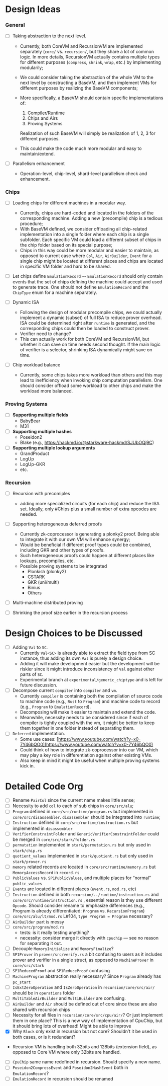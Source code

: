 # Design Ideas

### General
- [ ] Taking abstraction to the next level.
  - Currently, both CoreVM and RecursionVM are implemented separately (`core/` vs. `recursion/`, but they share a lot of common logic. In more details, RecursionVM actually contains multiple types for different purposes (`compress`, `shrink`, `wrap`, etc.) by implementing modularily;
  - We could consider taking the abstraction of the whole VM to the next level by constructing a BaseVM, and then implement VMs for different purposes by realizing the BaseVM components;
  - More specifically, a BaseVM should contain specific implementations of:
    1. Compiler/Runtime
    2. Chips and Airs
    3. Proving Systems

    Realization of such BaseVM will simply be realization of 1, 2, 3 for different purposes.
  - This could make the code much more modular and easy to maintain/extend.
  
- [ ] Parallelism enhancement
  - Operation-level, chip-level, shard-level parallelism check and enhancement. 

### Chips

- [ ] Loading chips for different machines in a modular way.
  - Currently, chips are hard-coded and located in the folders of the corresponding machine. Adding a new (precompile) chip is a tedious procedure;
  - With BaseVM defined, we consider offloading all chip-related implementation into a single folder where each chip is a single subfolder. Each specific VM could load a different subset of chips in the chip folder based on its special purpose;
  - Chips in this way could be more modular and easier to maintain, as opposed to current case where `Col`, `Air`, `AirBuilder`, `Event` for a single chip might be located at different places and chips are located in specific VM folder and hard to be shared.

- [ ] Let chips define `EmulationRecord` -- `EmulationRecord` should only contain events that the set of chips defining the machine could accept and used to generate trace. One should not define `EmulationRecord` and the `ChipType` enum for a machine separately.

- [ ] Dynamic ISA
  - Following the design of modular precompile chips, we could actually implement a dynamic (subset) of full ISA to reduce prover overhead. ISA could be determined right after `runtime` is generated, and the corresponding chips could then be loaded to construct prover.
  - Verifier need to change?
  - This can actually work for both CoreVM and RecursionVM, but whether it can save on time needs second thought. If the main logic of verifier is a selector, shrinking ISA dynamically might save on time.

- [ ] Chip workload balance
  - Currently, some chips takes more workload than others and this may lead to inefficiency when invoking chip computation parallelism. One should consider offload some workload to other chips and make the workload more balanced.

### Proving Systems

- [ ] **Supporting multiple fields**
  - BabyBear
  - M31
- [ ] **Supporting multiple hashes**
  - Poseidon2
  - Blake (e.g., https://hackmd.io/@starkware-hackmd/SJUbOQj9C)
- [ ] **Supporting multiple lookup arguments**
  - GrandProduct
  - LogUp
  - LogUp-GKR
  - etc.


### Recursion
- [ ] Recursion with precomiples 
  - adding more specialized circuits (for each chip) and reduce the ISA set. Ideally, only #Chips plus a small number of extra opcodes are needed.
- [ ] Supporting heterogeneous deferred proofs
  - Currently zk-coprocessor is generating a plonky2 proof. Being able to integrate it with our own VM will enhance synergy;
  - Would be beneficial if different proof types could be combined, including GKR and other types of proofs.
  - Such heterogeneous proofs could happen at different places like lookups, precompiles, etc.
  - Possible proving systems to be integrated
    - Plonkish (plonky2)
    - CSTARK
    - GKR (uni/multi)
    - Binius
    - Others
- [ ] Multi-machine distributed proving
- [ ] Shrinking the proof size earlier in the recursion process


# Design Choices to be Discussed

- [ ] Adding `Val` to `SC`. 
  - Currently `Val<SC>` is already able to extract the field type from SC instance, thus adding its own `Val` is purely a design choice. 
  - Adding it will make development easier but the development will be riskier since it might introduce inconsistency of `Val` against other parts of `SC`. 
  - Experimental branch at `experimental/generic_chiptype` and is left for future discussion. 
- [ ] Decompose current `compiler` into `compiler` and `vm`.
  - Currently `compiler` is containing both the compilation of source code to machine code (e.g., `Rust` to `Program`) and machine code to record (e.g., `Program` to `EmulationRecord`). 
  - Decomposing will make it easier to maintain and extend the code.
  - Meanwhile, necessity needs to be considered since if each of compiler is tightly coupled with the vm, it might be better to keep them together in one folder instead of separating them.
- [ ] `Deferred` implementation.
  * Some use cases: [https://www.youtube.com/watch?v=x0-7Y46bQO0](https://www.youtube.com/watch?v=x0-7Y46bQO0)
  * Could think of how to integrate zk-coprocessor into our VM, which may play a key role in differentiation against other existing VMs.
  * Also keep in mind it might be useful when multiple proving systems kick in.

# Detailed Code Org

- [ ] Rename `PairCol` since the current name makes little sense;
- [ ] Necessity to add `col` to each of sub chips in `core/src/alu`;
- [ ] `Program` defined in `core/src/runtime/program.rs` but implemented in `core/src/disassembler`. `disassembler` should be integrated into `runtime`;
- [ ] `Instruction` defined in `core/src/runtime/instruction.rs` but implemented in `disassembler`
- [ ] `VerifierConstraintFolder` and `GenericVerifierConstraintFolder` could be merged in `core/src/stark/folder.rs`
- [ ] `permutation` implemented in `stark/permutation.rs` but only used in `stark/chip.rs`
- [ ] `quotient_values` implemented in `stark/quotient.rs` but only used in `stark/prover.rs`
- [ ] `memory` related records are located in `core/src/runtime/memory.rs` but `MemoryAccessRecord` in `record.rs`
- [ ] `PublicValues` vs. `SP1PublicValues`, and multiple places for “normal” `public_values`
- [ ] `Events` are located in different places (`event.rs`, `mod.rs`, etc)
- [ ] `Instruction` defined in both `recursion/../runtime/instruction.rs` and `core/src/runtime/instruction.rs` , essential reason is they use different `Opcode`. Should consider rename to emphasize differences (e.g., Program is already differentiated: `Program` vs. `RecursionProgram`)
- [ ] `core/src/alu/lt/mod.rs` L\#104, `type Program = Program` necessary?
- [ ] `AirBuilder` part is messy
- [ ] `core/src/program/mod.rs`
    * tests: is it really testing anything?
    * necessity: consider merge it directly with `cpuchip` — see no reason for separating it out.
- [ ] Decouple `MemoryInitialize` and `MemoryFinalize`?
- [ ] `SP1Prover` in `prover/src/verify.rs` a bit confusing to users as it includes prover and verifier in a single
  struct, as opposed to `MachineProver` in `core/src/stark`
- [ ] `SP1ReducedProof` and `SP1ReduceProof` confusing
- [ ] `MachineProgram` abstraction really necessary? Since `Program` already has `pc_start`
- [ ] `IsExtZeroOperation` and `IsZeroOperation` in `recursion/core/src/air/` should be in `operations` folder
- [ ] `MultiTableAirBuilder` and `MultiBuilder` are confusing.
- [ ] `AirBuilder` and `Air` should be defined out of core since these are also shared with recursion chips
- [ ] Necessity for all files in `recursion/core/src/cpu/air/`? Or just implement them in one place? This is a new way of implementation of CpuChip, but it should bring lots of overhead\! Might be able to improve
- [x] Why `Block` only exist in recursion but not core? Shouldn’t it be used in both cases, or is it redundant?
- Recursion VM is handling both 32bits and 128bits (extension field), as opposed to Core VM where only 32bits are handled.
- [ ] `CpuChip` same name redefined in recursion. Should specify a new name.
- [ ] `Poseidon2CompressEvent` and `Poseidon2HashEvent` both in `EmulationRecord`?
- [ ] `EmulationRecord` in recursion should be renamed
